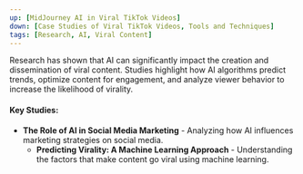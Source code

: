 ```yaml
---
up: [MidJourney AI in Viral TikTok Videos]
down: [Case Studies of Viral TikTok Videos, Tools and Techniques]
tags: [Research, AI, Viral Content]
---
```


Research has shown that AI can significantly impact the creation and dissemination of viral content. Studies highlight how AI algorithms predict trends, optimize content for engagement, and analyze viewer behavior to increase the likelihood of virality.

#### Key Studies:
- **The Role of AI in Social Media Marketing** - Analyzing how AI influences marketing strategies on social media.
    - **Predicting Virality: A Machine Learning Approach** - Understanding the factors that make content go viral using machine learning.